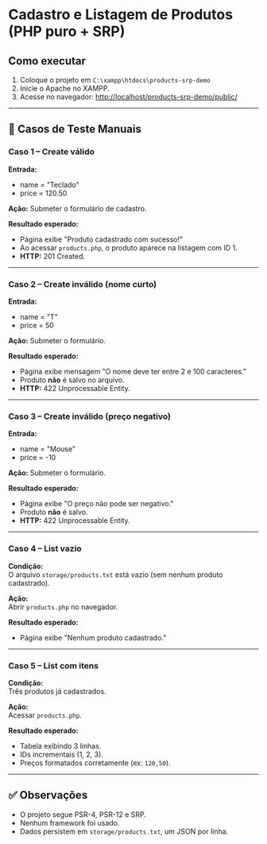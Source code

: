 # Cadastro e Listagem de Produtos (PHP puro + SRP)

## Como executar
1. Coloque o projeto em `C:\xampp\htdocs\products-srp-demo`
2. Inicie o Apache no XAMPP.
3. Acesse no navegador: [http://localhost/products-srp-demo/public/](http://localhost/products-srp-demo/public/)

---

## 🧪 Casos de Teste Manuais

### Caso 1 – Create válido
**Entrada:**  
- name = "Teclado"  
- price = 120.50  

**Ação:** Submeter o formulário de cadastro.

**Resultado esperado:**  
- Página exibe "Produto cadastrado com sucesso!"  
- Ao acessar `products.php`, o produto aparece na listagem com ID 1.  
- **HTTP:** 201 Created.

---

### Caso 2 – Create inválido (nome curto)
**Entrada:**  
- name = "T"  
- price = 50  

**Ação:** Submeter o formulário.

**Resultado esperado:**  
- Página exibe mensagem "O nome deve ter entre 2 e 100 caracteres."  
- Produto **não** é salvo no arquivo.  
- **HTTP:** 422 Unprocessable Entity.

---

### Caso 3 – Create inválido (preço negativo)
**Entrada:**  
- name = "Mouse"  
- price = -10  

**Ação:** Submeter o formulário.

**Resultado esperado:**  
- Página exibe "O preço não pode ser negativo."  
- Produto **não** é salvo.  
- **HTTP:** 422 Unprocessable Entity.

---

### Caso 4 – List vazio
**Condição:**  
O arquivo `storage/products.txt` está vazio (sem nenhum produto cadastrado).

**Ação:**  
Abrir `products.php` no navegador.

**Resultado esperado:**  
- Página exibe "Nenhum produto cadastrado."

---

### Caso 5 – List com itens
**Condição:**  
Três produtos já cadastrados.

**Ação:**  
Acessar `products.php`.

**Resultado esperado:**  
- Tabela exibindo 3 linhas.  
- IDs incrementais (1, 2, 3).  
- Preços formatados corretamente (ex: `120,50`).

---

## ✅ Observações
- O projeto segue PSR-4, PSR-12 e SRP.  
- Nenhum framework foi usado.  
- Dados persistem em `storage/products.txt`, um JSON por linha.
